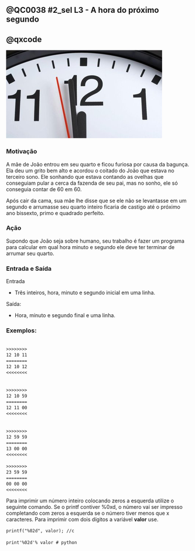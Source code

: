 ## @QC0038 #2_sel L3 - A hora do próximo segundo
## @qxcode

![ponteiros de um relógio](capa.jpg)


### Motivação

A mãe de João entrou em seu quarto e ficou furiosa por causa da bagunça. Ela deu um grito bem alto e acordou o coitado do João que estava no terceiro sono. Ele sonhando que estava contando as ovelhas que conseguiam pular a cerca da fazenda de seu pai, mas no sonho, ele só conseguia contar de 60 em 60.

Após cair da cama, sua mãe lhe disse que se ele não se levantasse em um segundo e arrumasse seu quarto inteiro ficaria de castigo até o próximo ano bissexto, primo e quadrado perfeito.

### Ação

Supondo que João seja sobre humano, seu trabalho é fazer um programa para calcular em qual hora minuto e segundo ele deve ter terminar de arrumar seu quarto.

### Entrada e Saída

Entrada

* Três inteiros, hora, minuto e segundo inicial em uma linha.

Saída:

* Hora, minuto e segundo final e uma linha.

### Exemplos:


```

>>>>>>>> 
12 10 11
======== 
12 10 12
<<<<<<<<


>>>>>>>>
12 10 59
========
12 11 00
<<<<<<<<


>>>>>>>>
12 59 59
========
13 00 00
<<<<<<<<

>>>>>>>>
23 59 59
========
00 00 00
<<<<<<<<

```

<!--- 
    os testes vpl estavam todos duplicados
--->


Para imprimir um número inteiro colocando zeros a esquerda utilize o seguinte comando. Se o printf contiver %0xd, o número vai ser impresso completando com zeros a esquerda se o número tiver menos que x caracteres. Para imprimir com dois dígitos a variável **valor** use.
```
printf("%02d", valor); //c

print'%02d'% valor # python
```